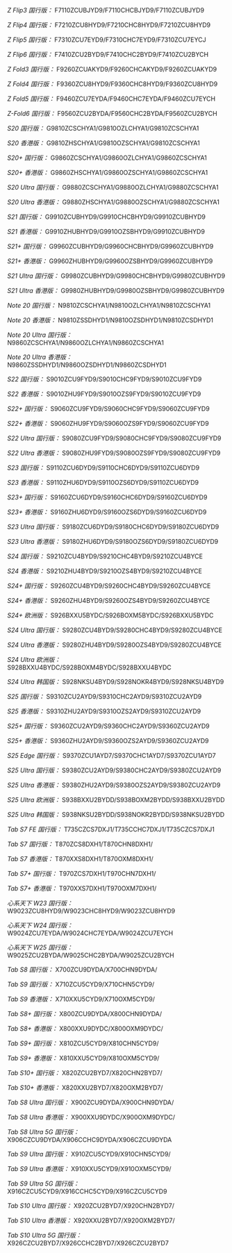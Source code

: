 *Z Flip3 国行版：*
F7110ZCUBJYD9/F7110CHCBJYD9/F7110ZCUBJYD9

*Z Flip4 国行版：*
F7210ZCU8HYD9/F7210CHC8HYD9/F7210ZCU8HYD9

*Z Flip5 国行版：*
F7310ZCU7EYD9/F7310CHC7EYD9/F7310ZCU7EYCJ

*Z Flip6 国行版：*
F7410ZCU2BYD9/F7410CHC2BYD9/F7410ZCU2BYCH

*Z Fold3 国行版：*
F9260ZCUAKYD9/F9260CHCAKYD9/F9260ZCUAKYD9

*Z Fold4 国行版：*
F9360ZCU8HYD9/F9360CHC8HYD9/F9360ZCU8HYD9

*Z Fold5 国行版：*
F9460ZCU7EYDA/F9460CHC7EYDA/F9460ZCU7EYCH

*Z-Fold6 国行版：*
F9560ZCU2BYDA/F9560CHC2BYDA/F9560ZCU2BYCH

*S20 国行版：*
G9810ZCSCHYA1/G9810OZLCHYA1/G9810ZCSCHYA1

*S20 香港版：*
G9810ZHSCHYA1/G9810OZSCHYA1/G9810ZCSCHYA1

*S20+ 国行版：*
G9860ZCSCHYA1/G9860OZLCHYA1/G9860ZCSCHYA1

*S20+ 香港版：*
G9860ZHSCHYA1/G9860OZSCHYA1/G9860ZCSCHYA1

*S20 Ultra 国行版：*
G9880ZCSCHYA1/G9880OZLCHYA1/G9880ZCSCHYA1

*S20 Ultra 香港版：*
G9880ZHSCHYA1/G9880OZSCHYA1/G9880ZCSCHYA1

*S21 国行版：*
G9910ZCUBHYD9/G9910CHCBHYD9/G9910ZCUBHYD9

*S21 香港版：*
G9910ZHUBHYD9/G9910OZSBHYD9/G9910ZCUBHYD9

*S21+ 国行版：*
G9960ZCUBHYD9/G9960CHCBHYD9/G9960ZCUBHYD9

*S21+ 香港版：*
G9960ZHUBHYD9/G9960OZSBHYD9/G9960ZCUBHYD9

*S21 Ultra 国行版：*
G9980ZCUBHYD9/G9980CHCBHYD9/G9980ZCUBHYD9

*S21 Ultra 香港版：*
G9980ZHUBHYD9/G9980OZSBHYD9/G9980ZCUBHYD9

*Note 20 国行版：*
N9810ZCSCHYA1/N9810OZLCHYA1/N9810ZCSCHYA1

*Note 20 香港版：*
N9810ZSSDHYD1/N9810OZSDHYD1/N9810ZCSDHYD1

*Note 20 Ultra 国行版：*
N9860ZCSCHYA1/N9860OZLCHYA1/N9860ZCSCHYA1

*Note 20 Ultra 香港版：*
N9860ZSSDHYD1/N9860OZSDHYD1/N9860ZCSDHYD1

*S22 国行版：*
S9010ZCU9FYD9/S9010CHC9FYD9/S9010ZCU9FYD9

*S22 香港版：*
S9010ZHU9FYD9/S9010OZS9FYD9/S9010ZCU9FYD9

*S22+ 国行版：*
S9060ZCU9FYD9/S9060CHC9FYD9/S9060ZCU9FYD9

*S22+ 香港版：*
S9060ZHU9FYD9/S9060OZS9FYD9/S9060ZCU9FYD9

*S22 Ultra 国行版：*
S9080ZCU9FYD9/S9080CHC9FYD9/S9080ZCU9FYD9

*S22 Ultra 香港版：*
S9080ZHU9FYD9/S9080OZS9FYD9/S9080ZCU9FYD9

*S23 国行版：*
S9110ZCU6DYD9/S9110CHC6DYD9/S9110ZCU6DYD9

*S23 香港版：*
S9110ZHU6DYD9/S9110OZS6DYD9/S9110ZCU6DYD9

*S23+ 国行版：*
S9160ZCU6DYD9/S9160CHC6DYD9/S9160ZCU6DYD9

*S23+ 香港版：*
S9160ZHU6DYD9/S9160OZS6DYD9/S9160ZCU6DYD9

*S23 Ultra 国行版：*
S9180ZCU6DYD9/S9180CHC6DYD9/S9180ZCU6DYD9

*S23 Ultra 香港版：*
S9180ZHU6DYD9/S9180OZS6DYD9/S9180ZCU6DYD9

*S24 国行版：*
S9210ZCU4BYD9/S9210CHC4BYD9/S9210ZCU4BYCE

*S24 香港版：*
S9210ZHU4BYD9/S9210OZS4BYD9/S9210ZCU4BYCE

*S24+ 国行版：*
S9260ZCU4BYD9/S9260CHC4BYD9/S9260ZCU4BYCE

*S24+ 香港版：*
S9260ZHU4BYD9/S9260OZS4BYD9/S9260ZCU4BYCE

*S24+ 欧洲版：*
S926BXXU5BYDC/S926BOXM5BYDC/S926BXXU5BYDC

*S24 Ultra 国行版：*
S9280ZCU4BYD9/S9280CHC4BYD9/S9280ZCU4BYCE

*S24 Ultra 香港版：*
S9280ZHU4BYD9/S9280OZS4BYD9/S9280ZCU4BYCE

*S24 Ultra 欧洲版：*
S928BXXU4BYDC/S928BOXM4BYDC/S928BXXU4BYDC

*S24 Ultra 韩国版：*
S928NKSU4BYD9/S928NOKR4BYD9/S928NKSU4BYD9

*S25 国行版：*
S9310ZCU2AYD9/S9310CHC2AYD9/S9310ZCU2AYD9

*S25 香港版：*
S9310ZHU2AYD9/S9310OZS2AYD9/S9310ZCU2AYD9

*S25+ 国行版：*
S9360ZCU2AYD9/S9360CHC2AYD9/S9360ZCU2AYD9

*S25+ 香港版：*
S9360ZHU2AYD9/S9360OZS2AYD9/S9360ZCU2AYD9

*S25 Edge 国行版：*
S9370ZCU1AYD7/S9370CHC1AYD7/S9370ZCU1AYD7

*S25 Ultra 国行版：*
S9380ZCU2AYD9/S9380CHC2AYD9/S9380ZCU2AYD9

*S25 Ultra 香港版：*
S9380ZHU2AYD9/S9380OZS2AYD9/S9380ZCU2AYD9

*S25 Ultra 欧洲版：*
S938BXXU2BYDD/S938BOXM2BYDD/S938BXXU2BYDD

*S25 Ultra 韩国版：*
S938NKSU2BYDD/S938NOKR2BYDD/S938NKSU2BYDD

*Tab S7 FE 国行版：*
T735CZCS7DXJ1/T735CCHC7DXJ1/T735CZCS7DXJ1

*Tab S7 国行版：*
T870ZCS8DXH1/T870CHN8DXH1/

*Tab S7 香港版：*
T870XXS8DXH1/T870OXM8DXH1/

*Tab S7+ 国行版：*
T970ZCS7DXH1/T970CHN7DXH1/

*Tab S7+ 香港版：*
T970XXS7DXH1/T970OXM7DXH1/

*心系天下 W23 国行版：*
W9023ZCU8HYD9/W9023CHC8HYD9/W9023ZCU8HYD9

*心系天下 W24 国行版：*
W9024ZCU7EYDA/W9024CHC7EYDA/W9024ZCU7EYCH

*心系天下 W25 国行版：*
W9025ZCU2BYDA/W9025CHC2BYDA/W9025ZCU2BYCH

*Tab S8 国行版：*
X700ZCU9DYDA/X700CHN9DYDA/

*Tab S9  国行版：*
X710ZCU5CYD9/X710CHN5CYD9/

*Tab S9  香港版：*
X710XXU5CYD9/X710OXM5CYD9/

*Tab S8+ 国行版：*
X800ZCU9DYDA/X800CHN9DYDA/

*Tab S8+ 香港版：*
X800XXU9DYDC/X800OXM9DYDC/

*Tab S9+ 国行版：*
X810ZCU5CYD9/X810CHN5CYD9/

*Tab S9+ 香港版：*
X810XXU5CYD9/X810OXM5CYD9/

*Tab S10+ 国行版：*
X820ZCU2BYD7/X820CHN2BYD7/

*Tab S10+ 香港版：*
X820XXU2BYD7/X820OXM2BYD7/

*Tab S8 Ultra 国行版：*
X900ZCU9DYDA/X900CHN9DYDA/

*Tab S8 Ultra 香港版：*
X900XXU9DYDC/X900OXM9DYDC/

*Tab S8 Ultra 5G 国行版：*
X906CZCU9DYDA/X906CCHC9DYDA/X906CZCU9DYDA

*Tab S9 Ultra 国行版：*
X910ZCU5CYD9/X910CHN5CYD9/

*Tab S9 Ultra 香港版：*
X910XXU5CYD9/X910OXM5CYD9/

*Tab S9 Ultra 5G 国行版：*
X916CZCU5CYD9/X916CCHC5CYD9/X916CZCU5CYD9

*Tab S10 Ultra 国行版：*
X920ZCU2BYD7/X920CHN2BYD7/

*Tab S10 Ultra 香港版：*
X920XXU2BYD7/X920OXM2BYD7/

*Tab S10 Ultra 5G 国行版：*
X926CZCU2BYD7/X926CCHC2BYD7/X926CZCU2BYD7


